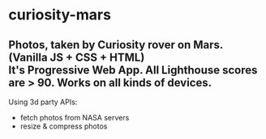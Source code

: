 # curiosity-mars
Photos, taken by Curiosity rover on Mars.  
(Vanilla JS + CSS + HTML)  
It's Progressive Web App. All Lighthouse scores are > 90. Works on all kinds of devices.  
----------  
Using 3d party APIs:
- fetch photos from NASA servers
- resize & compress photos
